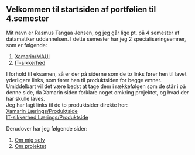 ## Velkommen til startsiden af portfølien til 4.semester
Mit navn er Rasmus Tangaa Jensen, og jeg går lige pt. på 4 semester af datamatiker uddannelsen.
I dette semester har jeg 2 specialiseringsemner, som er følgende:
1. [Xamarin/MAUI](https://rasmustangaa.github.io/4.semester-projekt/Xamarin)
2. [IT-sikkerhed](https://rasmustangaa.github.io/4.semester-projekt/IT-sikkerhed)

I forhold til eksamen, så er der på siderne som de to links fører hen til lavet yderligere links, som fører hen til produktsiden for begge emner.  
Umiddelbart vil det være bedst at tage dem i rækkefølgen som de står i på denne side, da Xamarin siden forklare noget omkring projektet, og hvad der har skulle laves.  
Jeg har lagt links til de to produktsider direkte her:  
[Xamarin Lærings/Produktside](https://rasmustangaa.github.io/4.semester-projekt/Pictures/XamarinLæringsside/)  
[IT-sikkerhed Lærings/Produktside](https://rasmustangaa.github.io/4.semester-projekt/Pictures/IT-SikkerhedLæringsside/)  





Derudover har jeg følgende sider:
1. [Om mig selv](https://rasmustangaa.github.io/4.semester-projekt/OmMig)
2. [Om projektet](https://rasmustangaa.github.io/4.semester-projekt/Projekt)



